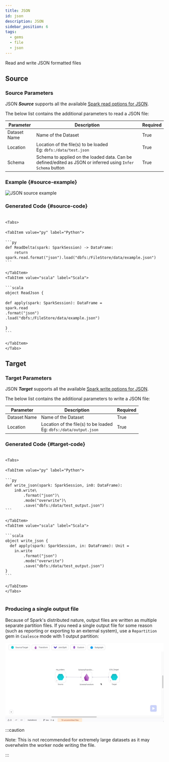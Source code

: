 ```yaml
---
title: JSON
id: json
description: JSON
sidebar_position: 6
tags:
  - gems
  - file
  - json
---
```


Read and write JSON formatted files

## Source

### Source Parameters

JSON **_Source_** supports all the available [Spark read options for JSON](https://spark.apache.org/docs/latest/sql-data-sources-json.html).

The below list contains the additional parameters to read a JSON file:

| Parameter    | Description                                                                                                 | Required |
| ------------ | ----------------------------------------------------------------------------------------------------------- | -------- |
| Dataset Name | Name of the Dataset                                                                                         | True     |
| Location     | Location of the file(s) to be loaded <br/> Eg: `dbfs:/data/test.json`                                       | True     |
| Schema       | Schema to applied on the loaded data. Can be defined/edited as JSON or inferred using `Infer Schema` button | True     |

### Example {#source-example}

![JSON source example](./img/json/json_source.gif)

### Generated Code {#source-code}

````mdx-code-block

<Tabs>

<TabItem value="py" label="Python">

```py
def ReadDelta(spark: SparkSession) -> DataFrame:
    return spark.read.format("json").load("dbfs:/FileStore/data/example.json")
```

</TabItem>
<TabItem value="scala" label="Scala">

```scala
object ReadJson {

def apply(spark: SparkSession): DataFrame =
spark.read
.format("json")
.load("dbfs:/FileStore/data/example.json")

}
```

</TabItem>
</Tabs>

````

## Target

### Target Parameters

JSON **_Target_** supports all the available [Spark write options for JSON](https://spark.apache.org/docs/latest/sql-data-sources-json.html).

The below list contains the additional parameters to write a JSON file:

| Parameter    | Description                                                             | Required |
| ------------ | ----------------------------------------------------------------------- | -------- |
| Dataset Name | Name of the Dataset                                                     | True     |
| Location     | Location of the file(s) to be loaded <br/> Eg: `dbfs:/data/output.json` | True     |

### Generated Code {#target-code}

````mdx-code-block

<Tabs>

<TabItem value="py" label="Python">

```py
def write_json(spark: SparkSession, in0: DataFrame):
    in0.write\
        .format("json")\
        .mode("overwrite")\
        .save("dbfs:/data/test_output.json")
```

</TabItem>
<TabItem value="scala" label="Scala">

```scala
object write_json {
  def apply(spark: SparkSession, in: DataFrame): Unit =
    in.write
        .format("json")
        .mode("overwrite")
        .save("dbfs:/data/test_output.json")
}
```

</TabItem>
</Tabs>


````

### Producing a single output file

Because of Spark's distributed nature, output files are written as multiple separate partition files. If you need a single output file for some reason (such as reporting or exporting to an external system), use a `Repartition` gem in `Coalesce` mode with 1 output partition:

![Coalesce example](img/coalesce.gif)

:::caution

Note: This is not recommended for extremely large datasets as it may overwhelm the worker node writing the file.

:::
